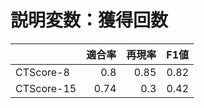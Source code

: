 # 説明変数：獲得回数
| | 適合率 | 再現率 | F1値 |
| :-- | --: | --: | --: |
| CTScore-8 | 0.8 | 0.85 | 0.82 |
| CTScore-15 | 0.74 | 0.3 | 0.42 |

